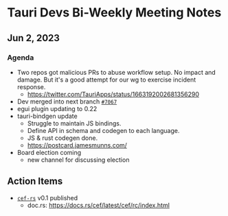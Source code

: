 # Tauri Devs Bi-Weekly Meeting Notes

## Jun 2, 2023

### Agenda

-   Two repos got malicious PRs to abuse workflow setup. No impact and damage.
    But it's a good attempt for our wg to exercise incident response.
    -   https://twitter.com/TauriApps/status/1663192002681356290
-   Dev merged into next branch
    [`#7067`](https://github.com/tauri-apps/tauri/pull/7067)
-   egui plugin updating to 0.22
-   tauri-bindgen update
    -   Struggle to maintain JS bindings.
    -   Define API in schema and codegen to each language.
    -   JS & rust codegen done.
    -   https://postcard.jamesmunns.com/
-   Board election coming
    -   new channel for discussing election

## Action Items

-   [`cef-rs`](https://github.com/wusyong/cef-rs) v0.1 published
    -   doc.rs: https://docs.rs/cef/latest/cef/rc/index.html
